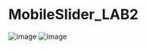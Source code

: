 # MobileSlider_LAB2

![image](https://github.com/user-attachments/assets/b26760c3-3df8-4da2-9381-0a561ae45a72)
![image](https://github.com/user-attachments/assets/98848f62-d1f1-4226-a8ee-3321bfffc052)
